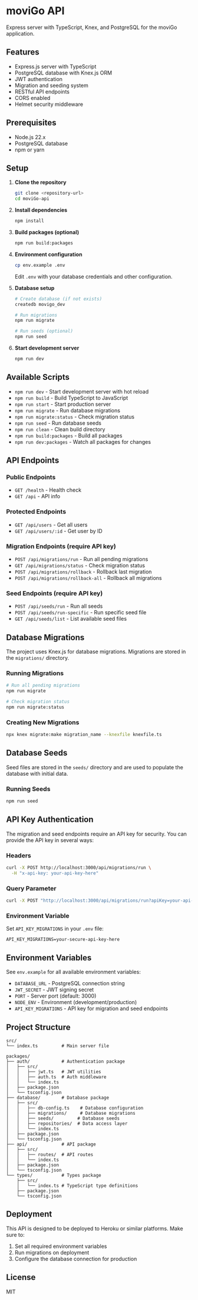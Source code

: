 # moviGo API

Express server with TypeScript, Knex, and PostgreSQL for the moviGo application.

## Features

- Express.js server with TypeScript
- PostgreSQL database with Knex.js ORM
- JWT authentication
- Migration and seeding system
- RESTful API endpoints
- CORS enabled
- Helmet security middleware

## Prerequisites

- Node.js 22.x
- PostgreSQL database
- npm or yarn

## Setup

1. **Clone the repository**
   ```bash
   git clone <repository-url>
   cd moviGo-api
   ```

2. **Install dependencies**
   ```bash
   npm install
   ```

3. **Build packages (optional)**
   ```bash
   npm run build:packages
   ```

3. **Environment configuration**
   ```bash
   cp env.example .env
   ```
   
   Edit `.env` with your database credentials and other configuration.

4. **Database setup**
   ```bash
   # Create database (if not exists)
   createdb movigo_dev
   
   # Run migrations
   npm run migrate
   
   # Run seeds (optional)
   npm run seed
   ```

5. **Start development server**
   ```bash
   npm run dev
   ```

## Available Scripts

- `npm run dev` - Start development server with hot reload
- `npm run build` - Build TypeScript to JavaScript
- `npm run start` - Start production server
- `npm run migrate` - Run database migrations
- `npm run migrate:status` - Check migration status
- `npm run seed` - Run database seeds
- `npm run clean` - Clean build directory
- `npm run build:packages` - Build all packages
- `npm run dev:packages` - Watch all packages for changes

## API Endpoints

### Public Endpoints
- `GET /health` - Health check
- `GET /api` - API info

### Protected Endpoints
- `GET /api/users` - Get all users
- `GET /api/users/:id` - Get user by ID

### Migration Endpoints (require API key)
- `POST /api/migrations/run` - Run all pending migrations
- `GET /api/migrations/status` - Check migration status
- `POST /api/migrations/rollback` - Rollback last migration
- `POST /api/migrations/rollback-all` - Rollback all migrations

### Seed Endpoints (require API key)
- `POST /api/seeds/run` - Run all seeds
- `POST /api/seeds/run-specific` - Run specific seed file
- `GET /api/seeds/list` - List available seed files

## Database Migrations

The project uses Knex.js for database migrations. Migrations are stored in the `migrations/` directory.

### Running Migrations

```bash
# Run all pending migrations
npm run migrate

# Check migration status
npm run migrate:status
```

### Creating New Migrations

```bash
npx knex migrate:make migration_name --knexfile knexfile.ts
```

## Database Seeds

Seed files are stored in the `seeds/` directory and are used to populate the database with initial data.

### Running Seeds

```bash
npm run seed
```

## API Key Authentication

The migration and seed endpoints require an API key for security. You can provide the API key in several ways:

### Headers
```bash
curl -X POST http://localhost:3000/api/migrations/run \
  -H "x-api-key: your-api-key-here"
```

### Query Parameter
```bash
curl -X POST "http://localhost:3000/api/migrations/run?apiKey=your-api-key-here"
```

### Environment Variable
Set `API_KEY_MIGRATIONS` in your `.env` file:
```
API_KEY_MIGRATIONS=your-secure-api-key-here
```

## Environment Variables

See `env.example` for all available environment variables:

- `DATABASE_URL` - PostgreSQL connection string
- `JWT_SECRET` - JWT signing secret
- `PORT` - Server port (default: 3000)
- `NODE_ENV` - Environment (development/production)
- `API_KEY_MIGRATIONS` - API key for migration and seed endpoints

## Project Structure

```
src/
└── index.ts         # Main server file

packages/
├── auth/            # Authentication package
│   ├── src/
│   │   ├── jwt.ts   # JWT utilities
│   │   ├── auth.ts  # Auth middleware
│   │   └── index.ts
│   ├── package.json
│   └── tsconfig.json
├── database/        # Database package
│   ├── src/
│   │   ├── db-config.ts    # Database configuration
│   │   ├── migrations/     # Database migrations
│   │   ├── seeds/         # Database seeds
│   │   ├── repositories/  # Data access layer
│   │   └── index.ts
│   ├── package.json
│   └── tsconfig.json
├── api/             # API package
│   ├── src/
│   │   ├── routes/  # API routes
│   │   └── index.ts
│   ├── package.json
│   └── tsconfig.json
└── types/           # Types package
    ├── src/
    │   └── index.ts # TypeScript type definitions
    ├── package.json
    └── tsconfig.json
```

## Deployment

This API is designed to be deployed to Heroku or similar platforms. Make sure to:

1. Set all required environment variables
2. Run migrations on deployment
3. Configure the database connection for production

## License

MIT
